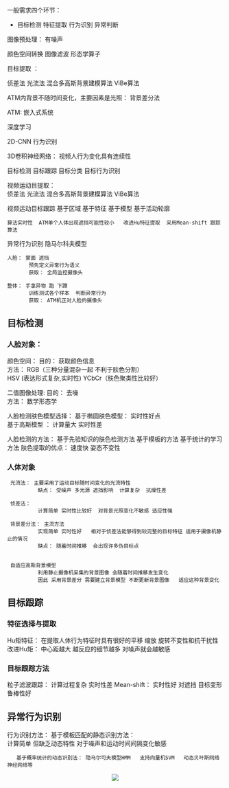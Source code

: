 一般需求四个环节：
* 目标检测  特征提取  行为识别  异常判断  


图像预处理： 有噪声  

颜色空间转换   图像滤波     形态学算子 


目标提取 ：

侦差法    光流法    混合多高斯背景建模算法  ViBe算法

ATM内背景不随时间变化，主要因素是光照： 背景差分法


ATM: 嵌入式系统




深度学习

2D-CNN 行为识别  
 
3D卷积神经网络： 视频人行为变化具有连续性      



目标检测 目标跟踪  目标分类  目标行为识别


视频运动目提取：  
    侦差法    光流法    混合多高斯背景建模算法  ViBe算法

视频运动目标跟踪
    基于区域   基于特征   基于模型  基于活动轮廓  
     
    算法实时性  ATM单个人体出现遮挡可能性较小   改进Hu特征提取  采用Mean-shift 跟踪算法  

异常行为识别
    隐马尔科夫模型 
     
    人脸： 蒙面 遮挡           
           预先定义异常行为语义                
           获取： 全局监控摄像头

    整体： 手拿异物 跑 下蹲   
           训练测试各个样本  判断异常行为       
           获取： ATM机正对人脸的摄像头





## 目标检测

### 人脸对象： 
   颜色空间：       目的：  获取颜色信息    
                   方法：  RGB（三种分量混杂一起 不利于肤色分割）   
                          HSV (表达形式复杂,实时性)
                          YCbCr（肤色聚类性比较好）

   二值图像处理:    目的： 去噪              
                   方法：  数学形态学              

   人脸检测肤色模型选择： 基于椭圆肤色模型： 实时性好点     
                         基于高斯模型 ： 计算量大 实时性差
                    


   人脸检测的方法： 基于先验知识的肤色检测方法  基于模板的方法   基于统计的学习方法
   肤色提取的优点： 速度快 姿态不变性

  
### 人体对象
     光流法： 主要采用了运动目标随时间变化的光流特性
              缺点： 受噪声 多光源 遮挡影响  计算复杂  抗燥性差

     侦差法：  
              计算简单 实时性比较好  对背景光照变化不敏感 适应性强

     背景差分法： 主流方法
              实现简单 实时性好   相对于侦差法能够得到较完整的目标特征 适用于摄像机静止的情况 
              缺点： 随着时间推移  会出现许多伪目标点
          
     
     自适应高斯背景模型  
              利用静止摄像机采集的背景图像 会随着时间推移发生变化 
              因此 采用背景差分 需要建立背景模型 不断更新背景图像   适应这种背景变化

        
            

## 目标跟踪

### 特征选择与提取
   Hu矩特征： 在提取人体行为特征时具有很好的平移 缩放 旋转不变性和抗干扰性
   改进Hu矩： 中心距越大 越反应的细节越多   对噪声就会越敏感

### 目标跟踪方法
   粒子滤波跟踪： 计算过程复杂  实时性差 
   Mean-shift：  实时性好 对遮挡 目标变形鲁棒性好



## 异常行为识别
   行为识别方法： 
       基于模板匹配的静态识别方法：  
                       计算简单  但缺乏动态特性  对于噪声和运动时间间隔变化敏感

       基于概率统计的动态识别法： 隐马尔可夫模型HMM   支持向量机SVM   动态贝叶斯网络 神经网络等


   
<div align="center"> <img src="pic/人脸异常行为检测.png"/> </div>

  

     
    

  



     
























